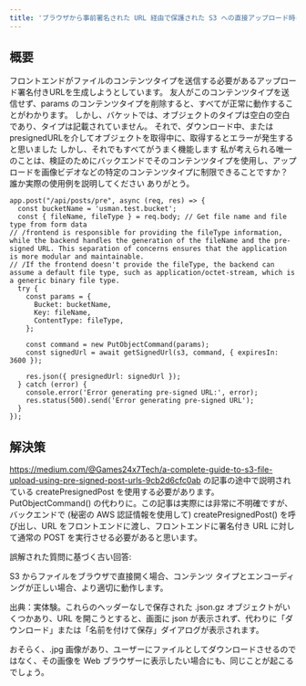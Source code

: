```yaml
---
title: 'ブラウザから事前署名された URL 経由で保護された S3 への直接アップロード時にコンテンツ タイプを制限するにはどうすればよいですか?'
---
```


## 概要
フロントエンドがファイルのコンテンツタイプを送信する必要があるアップロード署名付きURLを生成しようとしています。
友人がこのコンテンツタイプを送信せず、params のコンテンツタイプを削除すると、すべてが正常に動作することがわかります。
しかし、バケットでは、オブジェクトのタイプは空白の空白であり、タイプは記載されていません。
それで、ダウンロード中、またはpresignedURLを介してオブジェクトを取得中に、取得するとエラーが発生すると思いました
しかし、それでもすべてがうまく機能します
私が考えられる唯一のことは、検証のためにバックエンドでそのコンテンツタイプを使用し、アップロードを画像ビデオなどの特定のコンテンツタイプに制限できることですか？
誰か実際の使用例を説明してください
ありがとう。

```
app.post("/api/posts/pre", async (req, res) => {
  const bucketName = 'usman.test.bucket';
  const { fileName, fileType } = req.body; // Get file name and file type from form data
// /frontend is responsible for providing the fileType information, while the backend handles the generation of the fileName and the pre-signed URL. This separation of concerns ensures that the application is more modular and maintainable.
// /If the frontend doesn't provide the fileType, the backend can assume a default file type, such as application/octet-stream, which is a generic binary file type.
  try {
    const params = {
      Bucket: bucketName,
      Key: fileName,
      ContentType: fileType,
    };

    const command = new PutObjectCommand(params);
    const signedUrl = await getSignedUrl(s3, command, { expiresIn: 3600 });

    res.json({ presignedUrl: signedUrl });
  } catch (error) {
    console.error('Error generating pre-signed URL:', error);
    res.status(500).send('Error generating pre-signed URL');
  }
});

```
## 解決策
https://medium.com/@Games24x7Tech/a-complete-guide-to-s3-file-upload-using-pre-signed-post-urls-9cb2d6cfc0ab の記事の途中で説明されている createPresignedPost を使用する必要があります。 PutObjectCommand() の代わりに。この記事は実際には非常に不明確ですが、バックエンドで (秘密の AWS 認証情報を使用して) createPresignedPost() を呼び出し、URL をフロントエンドに渡し、フロントエンドに署名付き URL に対して通常の POST を実行させる必要があると思います。

誤解された質問に基づく古い回答:

S3 からファイルをブラウザで直接開く場合、コンテンツ タイプとエンコーディングが正しい場合、より適切に動作します。

出典：実体験。これらのヘッダーなしで保存された .json.gz オブジェクトがいくつかあり、URL を開こうとすると、画面に json が表示されず、代わりに「ダウンロード」または「名前を付けて保存」ダイアログが表示されます。

おそらく、.jpg 画像があり、ユーザーにファイルとしてダウンロードさせるのではなく、その画像を Web ブラウザーに表示したい場合にも、同じことが起こるでしょう。

